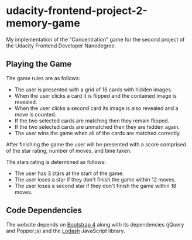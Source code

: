 # udacity-frontend-project-2-memory-game
My implementation of the "Concentration" game for the second project of the Udacity Frontend Developer Nanodegree.


## Playing the Game
The game rules are as follows:

* The user is presented with a grid of 16 cards with hidden images.
* When the user clicks a card it is flipped and the contained image is revealed.
* When the user clicks a second card its image is also revealed and a move is counted.
* If the two selected cards are matching then they remain flipped.
* If the two selected cards are unmatched then they are hidden again.
* The user wins the game when all of the cards are matched correctly.

After finishing the game the user will be presented with a score comprised of the star rating, number of moves, 
and time taken.

The stars rating is determined as follows:

* The user has 3 stars at the start of the game.
* The user loses a star if they don't finish the game within 12 moves.
* The user loses a second star if they don't finish the game within 18 moves.


## Code Dependencies
The website depends on [Bootstrap 4](https://getbootstrap.com/) along with its dependencies (jQuery and Popper.js)
and the [Lodash](https://lodash.com/) JavaScript library.